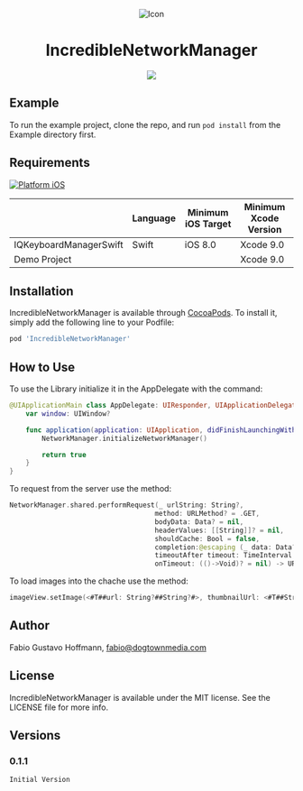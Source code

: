 <p align="center">
<img src="https://www.councilofnonprofits.org/tools-resources/network-approach-capacity-building" alt="Icon"/>
</p>
<H1 align="center">IncredibleNetworkManager</H1>
<p align="center">
<img src="https://img.shields.io/badge/license-MIT-green.svg"GitHub license"/>

## Example

To run the example project, clone the repo, and run `pod install` from the Example directory first.

## Requirements
[![Platform iOS](https://img.shields.io/badge/Platform-iOS-blue.svg?style=fla)]()

|                        | Language | Minimum iOS Target | Minimum Xcode Version |
|------------------------|----------|--------------------|-----------------------|
| IQKeyboardManagerSwift | Swift    | iOS 8.0            | Xcode 9.0             |
| Demo Project           |          |                    | Xcode 9.0             |

## Installation

IncredibleNetworkManager is available through [CocoaPods](http://cocoapods.org). To install
it, simply add the following line to your Podfile:

```ruby
pod 'IncredibleNetworkManager'
```
## How to Use

To use the Library initialize it in the AppDelegate with the command:
```swift
@UIApplicationMain class AppDelegate: UIResponder, UIApplicationDelegate {
    var window: UIWindow?

    func application(application: UIApplication, didFinishLaunchingWithOptions launchOptions: [NSObject: AnyObject]?) -> Bool {
        NetworkManager.initializeNetworkManager()

        return true
    }
}
```

To request from the server use the method:
```swift
NetworkManager.shared.performRequest(_ urlString: String?,
                                    method: URLMethod? = .GET,
                                    bodyData: Data? = nil,
                                    headerValues: [[String]]? = nil,
                                    shouldCache: Bool = false,
                                    completion:@escaping (_ data: Data?) -> Void,
                                    timeoutAfter timeout: TimeInterval = 120,
                                    onTimeout: (()->Void)? = nil) -> URLSessionDataTask?
```

To load images into the chache use the method:
```swift
imageView.setImage(<#T##url: String?##String?#>, thumbnailUrl: <#T##String?#>, placeholder: <#T##UIImage?#>, animated: <#T##Bool#>, completion: <#T##((UIImage?) -> Void)?##((UIImage?) -> Void)?##(UIImage?) -> Void#>)
```

## Author

Fabio Gustavo Hoffmann, fabio@dogtownmedia.com

## License

IncredibleNetworkManager is available under the MIT license. See the LICENSE file for more info.

## Versions

### 0.1.1
    Initial Version
